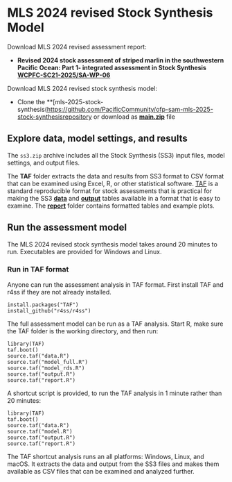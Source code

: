# MLS 2024 revised Stock Synthesis Model

Download MLS 2024 revised assessment report:

- **Revised 2024 stock assessment of striped marlin in the southwestern Pacific Ocean: Part 1- integrated assessment in Stock Synthesis**\
  **[WCPFC-SC21-2025/SA-WP-06](https://meetings.wcpfc.int/node/26682)**

Download MLS 2024 revised stock synthesis model:

- Clone the **[mls-2025-stock-synthesis(https://github.com/PacificCommunity/ofp-sam-mls-2025-stock-synthesisrepository or download as **[main.zip](https://github.com/PacificCommunity/ofp-sam-swo-2025-diagnostic/archive/refs/heads/main.zip)** file


## Explore data, model settings, and results

The `ss3.zip` archive includes all the Stock Synthesis (SS3) input files, model settings, and output files. 

The **TAF** folder extracts the data and results from SS3 format to CSV format that can be examined using Excel, R, or other statistical software. [TAF](https://cran.r-project.org/package=TAF) is a standard reproducible format for stock assessments that is practical for making the SS3 **[data](TAF/data)** and **[output](TAF/output)** tables available in a format that is easy to examine. The **[report](TAF/report)** folder contains formatted tables and example plots.

## Run the assessment model

The MLS 2024 revised stock synthesis model takes around 20 minutes to run. Executables are provided for Windows and Linux.

### Run in TAF format

Anyone can run the assessment analysis in TAF format. First install TAF and r4ss if they are not already installed.

```
install.packages("TAF")
install_github("r4ss/r4ss")
```

The full assessment model can be run as a TAF analysis. Start R, make sure the TAF folder is the working directory, and then run:

```
library(TAF)
taf.boot()
source.taf("data.R")
source.taf("model_full.R")
source.taf("model_rds.R")
source.taf("output.R")
source.taf("report.R")
```

A shortcut script is provided, to run the TAF analysis in 1 minute rather than 20 minutes:

```
library(TAF)
taf.boot()
source.taf("data.R")
source.taf("model.R")
source.taf("output.R")
source.taf("report.R")
```

The TAF shortcut analysis runs an all platforms: Windows, Linux, and macOS. It extracts the data and output from the SS3 files and makes them available as CSV files that can be examined and analyzed further.
